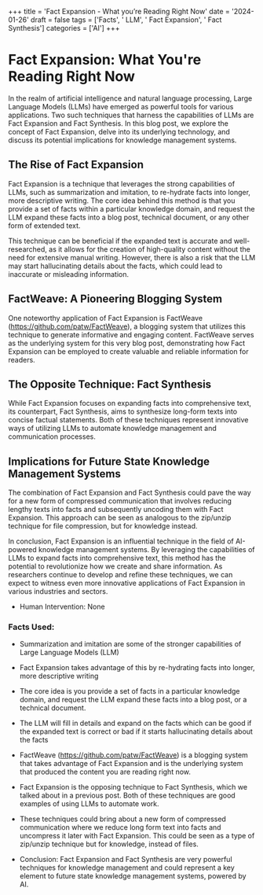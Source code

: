 
+++
title = 'Fact Expansion - What you’re Reading Right Now'
date = '2024-01-26'
draft = false
tags = ['Facts', ' LLM', ' Fact Expansion', ' Fact Synthesis']
categories = ['AI']
+++

 # Fact Expansion: What You're Reading Right Now

In the realm of artificial intelligence and natural language processing, Large Language Models (LLMs) have emerged as powerful tools for various applications. Two such techniques that harness the capabilities of LLMs are Fact Expansion and Fact Synthesis. In this blog post, we explore the concept of Fact Expansion, delve into its underlying technology, and discuss its potential implications for knowledge management systems.

## The Rise of Fact Expansion

Fact Expansion is a technique that leverages the strong capabilities of LLMs, such as summarization and imitation, to re-hydrate facts into longer, more descriptive writing. The core idea behind this method is that you provide a set of facts within a particular knowledge domain, and request the LLM expand these facts into a blog post, technical document, or any other form of extended text.

This technique can be beneficial if the expanded text is accurate and well-researched, as it allows for the creation of high-quality content without the need for extensive manual writing. However, there is also a risk that the LLM may start hallucinating details about the facts, which could lead to inaccurate or misleading information.

## FactWeave: A Pioneering Blogging System

One noteworthy application of Fact Expansion is FactWeave (https://github.com/patw/FactWeave), a blogging system that utilizes this technique to generate informative and engaging content. FactWeave serves as the underlying system for this very blog post, demonstrating how Fact Expansion can be employed to create valuable and reliable information for readers.

## The Opposite Technique: Fact Synthesis

While Fact Expansion focuses on expanding facts into comprehensive text, its counterpart, Fact Synthesis, aims to synthesize long-form texts into concise factual statements. Both of these techniques represent innovative ways of utilizing LLMs to automate knowledge management and communication processes.

## Implications for Future State Knowledge Management Systems

The combination of Fact Expansion and Fact Synthesis could pave the way for a new form of compressed communication that involves reducing lengthy texts into facts and subsequently uncoding them with Fact Expansion. This approach can be seen as analogous to the zip/unzip technique for file compression, but for knowledge instead.

In conclusion, Fact Expansion is an influential technique in the field of AI-powered knowledge management systems. By leveraging the capabilities of LLMs to expand facts into comprehensive text, this method has the potential to revolutionize how we create and share information. As researchers continue to develop and refine these techniques, we can expect to witness even more innovative applications of Fact Expansion in various industries and sectors.
 * Human Intervention: None

### Facts Used:
* Summarization and imitation are some of the stronger capabilities of Large Language Models (LLM)
* Fact Expansion takes advantage of this by re-hydrating facts into longer, more descriptive writing
* The core idea is you provide a set of facts in a particular knowledge domain, and request the LLM expand these facts into a blog post, or a technical document.
* The LLM will fill in details and expand on the facts which can be good if the expanded text is correct or bad if it starts hallucinating details about the facts
* FactWeave (https://github.com/patw/FactWeave) is a blogging system that takes advantage of Fact Expansion and is the underlying system that produced the content you are reading right now.
* Fact Expansion is the opposing technique to Fact Synthesis, which we talked about in a previous post.  Both of these techniques are good examples of using LLMs to automate work.
* These techniques could bring about a new form of compressed communication where we reduce long form text into facts and uncompress it later with Fact Expansion.  This could be seen as a type of zip/unzip technique but for knowledge, instead of files.
* Conclusion:  Fact Expansion and Fact Synthesis are very powerful techniques for knowledge management and could represent a key element to future state knowledge management systems, powered by AI.
